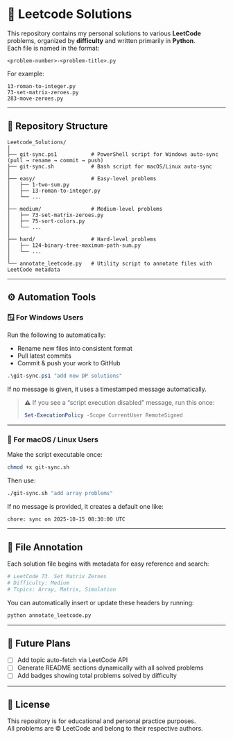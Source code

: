 # 🧩 Leetcode Solutions

This repository contains my personal solutions to various **LeetCode** problems, organized by **difficulty** and written primarily in **Python**.  
Each file is named in the format:

```
<problem-number>-<problem-title>.py
```

For example:
```
13-roman-to-integer.py
73-set-matrix-zeroes.py
283-move-zeroes.py
```

---

## 📂 Repository Structure

```
Leetcode_Solutions/
│
├── git-sync.ps1           # PowerShell script for Windows auto-sync (pull → rename → commit → push)
├── git-sync.sh            # Bash script for macOS/Linux auto-sync
│
├── easy/                  # Easy-level problems
│   ├── 1-two-sum.py
│   ├── 13-roman-to-integer.py
│   └── ...
│
├── medium/                # Medium-level problems
│   ├── 73-set-matrix-zeroes.py
│   ├── 75-sort-colors.py
│   └── ...
│
├── hard/                  # Hard-level problems
│   ├── 124-binary-tree-maximum-path-sum.py
│   └── ...
│
└── annotate_leetcode.py   # Utility script to annotate files with LeetCode metadata
```

---

## ⚙️ Automation Tools

### 🪟 For Windows Users

Run the following to automatically:
- Rename new files into consistent format  
- Pull latest commits  
- Commit & push your work to GitHub  

```powershell
.\git-sync.ps1 "add new DP solutions"
```

If no message is given, it uses a timestamped message automatically.

> ⚠️ If you see a “script execution disabled” message, run this once:
> ```powershell
> Set-ExecutionPolicy -Scope CurrentUser RemoteSigned
> ```

---

### 🐧 For macOS / Linux Users

Make the script executable once:
```bash
chmod +x git-sync.sh
```

Then use:
```bash
./git-sync.sh "add array problems"
```

If no message is provided, it creates a default one like:
```
chore: sync on 2025-10-15 08:30:00 UTC
```

---

## 🧠 File Annotation

Each solution file begins with metadata for easy reference and search:

```python
# LeetCode 73. Set Matrix Zeroes
# Difficulty: Medium
# Topics: Array, Matrix, Simulation
```

You can automatically insert or update these headers by running:
```bash
python annotate_leetcode.py
```

---

## 🌟 Future Plans

- [ ] Add topic auto-fetch via LeetCode API  
- [ ] Generate README sections dynamically with all solved problems  
- [ ] Add badges showing total problems solved by difficulty  

---

## 📜 License

This repository is for educational and personal practice purposes.  
All problems are © LeetCode and belong to their respective authors.
